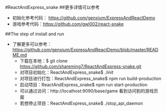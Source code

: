 #ReactAndExpress_snake
##更多详情可以参考

- 初始化参考代码： https://github.com/genxium/ExpressAndReactDemo 
- 游戏参考代码：https://github.com/gwl002/react-snake

##The step of install and run

- 了解更多可以参考：https://github.com/genxium/ExpressAndReactDemo/blob/master/README.md
	- 下载在本地：$ git clone https://github.com/shareming7/ReactAndExpress-snake.git 
	- 对项目初始化：ReactAndExpress_snake$ ./init
	- 对项目进行打包：ReactAndExpress_snake$ npm run build-production
	- 启动项目：ReactAndExpress_snake$ npm run start-production 
	- 可以通过访问：http://localhost:9090/base/game 看到访问到的游戏页面
	- 若想停止项目：ReactAndExpress_snake$ ./stop_api_daemon
